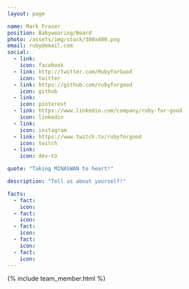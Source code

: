 ```yaml
---
layout: page

name: Mark Fraser
position: Babywearing/Board
photo: /assets/img/stock/300x400.png
email: ruby@email.com
social:
  - link: 
    icon: facebook
  - link: http://twitter.com/RubyforGood
    icon: twitter
  - link: https://github.com/rubyforgood
    icon: github
  - link: 
    icon: pinterest
  - link: https://www.linkedin.com/company/ruby-for-good
    icon: linkedin
  - link: 
    icon: instagram
  - link: https://www.twitch.tv/rubyforgood
    icon: twitch
  - link: 
    icon: dev-to

quote: "Taking MINASWAN to heart!"

description: "Tell us about yourself!"

facts:
  - fact: 
    icon: 
  - fact: 
    icon: 
  - fact: 
    icon: 
  - fact: 
    icon: 
  - fact: 
    icon: 
---
```


{% include team_member.html %}
